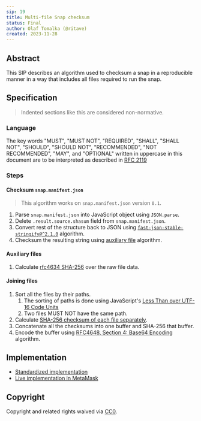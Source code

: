 ```yaml
---
sip: 19
title: Multi-file Snap checksum
status: Final
author: Olaf Tomalka (@ritave)
created: 2023-11-28
---
```


## Abstract

This SIP describes an algorithm used to checksum a snap in a reproducible manner in a way that includes all files required to run the snap.

## Specification

> Indented sections like this are considered non-normative.

### Language

The key words "MUST", "MUST NOT", "REQUIRED", "SHALL", "SHALL NOT",
"SHOULD", "SHOULD NOT", "RECOMMENDED", "NOT RECOMMENDED", "MAY", and
"OPTIONAL" written in uppercase in this document are to be interpreted as described in [RFC 2119](https://www.ietf.org/rfc/rfc2119.txt)

### Steps

#### Checksum `snap.manifest.json`

> This algorithm works on `snap.manifest.json` version `0.1`.

1. Parse `snap.manifest.json` into JavaScript object using `JSON.parse`.
2. Delete `.result.source.shasum` field from `snap.manifest.json`.
3. Convert rest of the structure back to JSON using [`fast-json-stable-stringify@^2.1.0`](https://www.npmjs.com/package/fast-json-stable-stringify) algorithm.
4. Checksum the resulting string using [auxiliary file](#checksum-auxiliary-files) algorithm.

#### Auxiliary files

1. Calculate [rfc4634 SHA-256](https://datatracker.ietf.org/doc/html/rfc4634) over the raw file data.

#### Joining files

1. Sort all the files by their paths.
   1. The sorting of paths is done using JavaScript's [Less Than over UTF-16 Code Units](https://tc39.es/ecma262/#sec-islessthan)
   2. Two files MUST NOT have the same path.
2. Calculate [SHA-256 checksum of each file separately](#checksum-auxiliary-files).
3. Concatenate all the checksums into one buffer and SHA-256 that buffer.
4. Encode the buffer using [RFC4648, Section 4: Base64 Encoding](https://datatracker.ietf.org/doc/html/rfc4648#section-4) algorithm.

## Implementation

- [Standardized implementation](../assets/sip-19/implementation/implementation.ts)
- [Live implementation in MetaMask](https://github.com/MetaMask/snaps/blob/6e0257741c7eb0fb71df5826fcfabb7658abd03e/packages/snaps-utils/src/snaps.ts#L175-L190)

## Copyright

Copyright and related rights waived via [CC0](../LICENSE).

